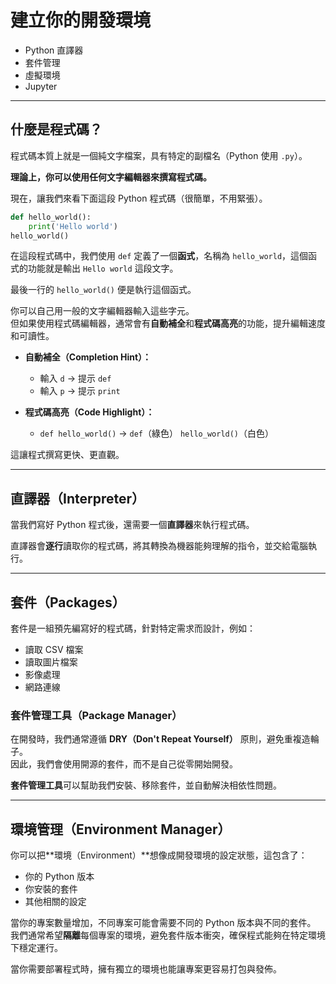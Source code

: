 # 建立你的開發環境  

- Python 直譯器  
- 套件管理  
- 虛擬環境  
- Jupyter  

---  

## 什麼是程式碼？  

程式碼本質上就是一個純文字檔案，具有特定的副檔名（Python 使用 `.py`）。  

**理論上，你可以使用任何文字編輯器來撰寫程式碼。**  

現在，讓我們來看下面這段 Python 程式碼（很簡單，不用緊張）。  

```python
def hello_world():
    print('Hello world')
hello_world()
```  

在這段程式碼中，我們使用 `def` 定義了一個**函式**，名稱為 `hello_world`，這個函式的功能就是輸出 `Hello world` 這段文字。  

最後一行的 `hello_world()` 便是執行這個函式。  

你可以自己用一般的文字編輯器輸入這些字元。  
但如果使用程式碼編輯器，通常會有**自動補全**和**程式碼高亮**的功能，提升編輯速度和可讀性。  

- **自動補全（Completion Hint）：**  
  - 輸入 `d` -> 提示 `def`  
  - 輸入 `p` -> 提示 `print`  

- **程式碼高亮（Code Highlight）：**  
  - `def hello_world()` -> `def`（綠色） `hello_world()`（白色）  

這讓程式撰寫更快、更直觀。  

---  

## 直譯器（Interpreter）  

當我們寫好 Python 程式後，還需要一個**直譯器**來執行程式碼。  

直譯器會**逐行**讀取你的程式碼，將其轉換為機器能夠理解的指令，並交給電腦執行。  

---  

## 套件（Packages）  

套件是一組預先編寫好的程式碼，針對特定需求而設計，例如：  

- 讀取 CSV 檔案  
- 讀取圖片檔案  
- 影像處理  
- 網路連線  

### 套件管理工具（Package Manager）  

在開發時，我們通常遵循 **DRY（Don't Repeat Yourself）** 原則，避免重複造輪子。  
因此，我們會使用開源的套件，而不是自己從零開始開發。  

**套件管理工具**可以幫助我們安裝、移除套件，並自動解決相依性問題。  

---  

## 環境管理（Environment Manager）  

你可以把**環境（Environment）**想像成開發環境的設定狀態，這包含了：  

- 你的 Python 版本  
- 你安裝的套件  
- 其他相關的設定  

當你的專案數量增加，不同專案可能會需要不同的 Python 版本與不同的套件。  
我們通常希望**隔離**每個專案的環境，避免套件版本衝突，確保程式能夠在特定環境下穩定運行。  

當你需要部署程式時，擁有獨立的環境也能讓專案更容易打包與發佈。

